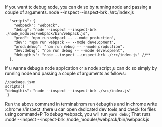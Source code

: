 If you want to debug node, you can do so by running node and passing a couple of arguments.
node --inspect --inspect-brk ./src/index.js
```
  "scripts": {
    "webpack": "webpack",
    "debug": "node --inspect --inspect-brk ./node_modules/webpack/bin/webpack.js",
    "prod": "npm run webpack -- --mode production",
    "dev": "npm run webpack -- --mode development",
    "prod:debug": "npm run debug -- --mode production",
    "dev:debug": "npm run debug -- --mode development",
    "debugthis": "node --inspect --inspect-brk ./src/index.js" //**
  },
```
If u wanna debug a node application or a node script ,u can do so simply by running node and passing a couple of arguments as follows:
```
//package.json
scripts:{
"debugthis": "node --inspect --inspect-brk ./src/index.js"
 }
 ```
 Run the above command in terminal:npm run debugthis 
 and in chrome write :chrome://inspect
  ,there u can open dedicated dev tools,and check for files using  command+P
  To debug webpack, you will run ``yarn debug``
  That runs :node --inspect --inspect-brk ./node_modules/webpack/bin/webpack.js
